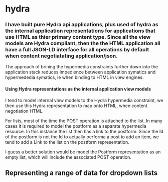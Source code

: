 # hydra


### I have built pure Hydra api applications, plus used of hydra as the internal application representations for applications that use HTML as thier primary content type. Since all the view models are Hydra compliant, then the the HTML application all have a full JSON-LD interface for all operations by default when content negotiatating application/json. 

The approach of brining the hypermedia constraints further down into the application stack reduces impedience between application symatics and hypermededia symatics, ie when binding to HTML in view engines.

#### Using Hydra representations as the internal application view models

I tend to model internal view models to the Hydra hypermedia constraint, we then use this Hydra representation to map onto HTML, when content negotiation HTML.

For lists, most of the time the POST operation is attached to the list. In many cases it is required to model the postform as a separate hypermedia resource. In this instance the list then has a link to the postform. Since the Id of the postform is not the Id to actually performa a post to add an item, we tend to add a Link to the list  on the postform representation.

I guess a better solution would be model the Postform representation as an empty list, which will include the associated POST operation.

## Representing a range of data for dropdown lists




